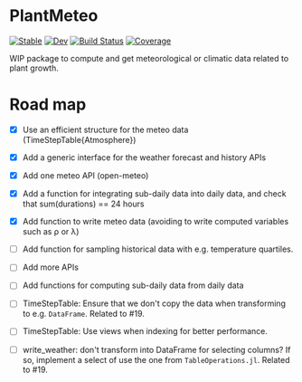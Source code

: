 # PlantMeteo

[![Stable](https://img.shields.io/badge/docs-stable-blue.svg)](https://PalmStudio.github.io/PlantMeteo.jl/stable)
[![Dev](https://img.shields.io/badge/docs-dev-blue.svg)](https://PalmStudio.github.io/PlantMeteo.jl/dev)
[![Build Status](https://github.com/PalmStudio/PlantMeteo.jl/actions/workflows/CI.yml/badge.svg?branch=main)](https://github.com/PalmStudio/PlantMeteo.jl/actions/workflows/CI.yml?query=branch%3Amain)
[![Coverage](https://codecov.io/gh/PalmStudio/PlantMeteo.jl/branch/main/graph/badge.svg)](https://codecov.io/gh/VEZY/PlantMeteo.jl)

WIP package to compute and get meteorological or climatic data related to plant growth.

# Road map

- [x] Use an efficient structure for the meteo data (TimeStepTable{Atmosphere})
- [x] Add a generic interface for the weather forecast and history APIs
- [x] Add one meteo API (open-meteo)
- [x] Add a function for integrating sub-daily data into daily data, and check that sum(durations) == 24 hours
- [x] Add function to write meteo data (avoiding to write computed variables such as ρ or λ)
- [ ] Add function for sampling historical data with e.g. temperature quartiles.
- [ ] Add more APIs
- [ ] Add functions for computing sub-daily data from daily data 
- [ ] TimeStepTable: Ensure that we don't copy the data when transforming to e.g. `DataFrame`. Related to #19.
- [ ] TimeStepTable: Use views when indexing for better performance.
- [ ] write_weather: don't transform into DataFrame for selecting columns? If so, implement a select of use the one from `TableOperations.jl`. Related to #19.

  